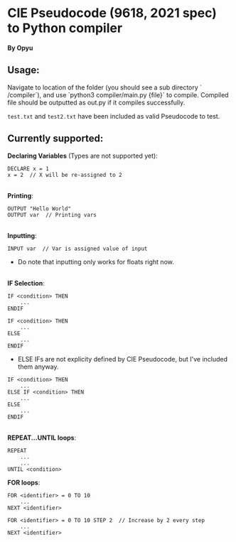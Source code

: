 <h1>CIE Pseudocode (9618, 2021 spec) to Python compiler</h1>

**By Opyu**

<h2>Usage:</h2>
Navigate to location of the folder (you should see a sub directory ` /compiler`), 
and use `python3 compiler/main.py {file}` to compile. 
Compiled file should be outputted as out.py if it compiles successfully.

`test.txt` and `test2.txt` have been included as valid Pseudocode to test.

<h2>Currently supported:</h2>

**Declaring Variables** (Types are not supported yet):
```
DECLARE x = 1
x = 2  // X will be re-assigned to 2
```
\
**Printing**:
```
OUTPUT "Hello World"
OUTPUT var  // Printing vars 
```
\
**Inputting**:
```
INPUT var  // Var is assigned value of input
```
* Do note that inputting only works for floats right now.

\
**IF Selection**:
```
IF <condition> THEN
    ...
ENDIF

IF <condition> THEN
    ...
ELSE
    ...
ENDIF
```
* ELSE IFs are not explicity defined by CIE Pseudocode, but I've included them anyway.
```
IF <condition> THEN
    ...
ELSE IF <condition> THEN
    ...
ELSE
    ...
ENDIF
```
\
**REPEAT...UNTIL loops**:
```
REPEAT
    ...
    ...
UNTIL <condition>
```

**FOR loops**:
```
FOR <identifier> = 0 TO 10
    ...
NEXT <identifier>

FOR <identifier> = 0 TO 10 STEP 2  // Increase by 2 every step
    ...
NEXT <identifier>
```